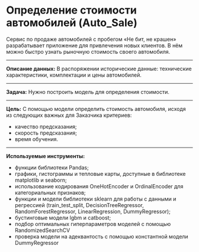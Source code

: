 # Определение стоимости автомобилей (Auto_Sale)
Сервис по продаже автомобилей с пробегом «Не бит, не крашен» разрабатывает приложение для привлечения новых клиентов. В нём можно быстро узнать рыночную стоимость своего автомобиля.
____
**Описание данных:** В распоряжении исторические данные: технические характеристики, комплектации и цены автомобилей.
____
**Задача:** Нужно построить модель для определения стоимости. 
____
**Цель:** С помощью модели определить стоимость автомобиля, исходя из следующих важных для Заказчика критериев:
- качество предсказания;
- скорость предсказания;
- время обучения.
____
**Используемые инструменты:**
* функции библиотеки Pandas;
* графики, гистограммы и тепловые карты, доступные в библиотеке matplotlib и seaborn;
* использование кодирования OneHotEncoder и OrdinalEncoder для категориальных признаков;
* функции и модели библиотеки sklearn для работы с данными и регрессией (train_test_split, DecisionTreeRegressor, RandomForestRegressor, LinearRegression, DummyRegressor);
* бустинговые модели lgbm и catboost;
* подбор оптимальных гиперпараметров моделей с помощью RandomizedSearchCV
* проверка модели на адеквантость с помощью константной модели DummyRegressor
